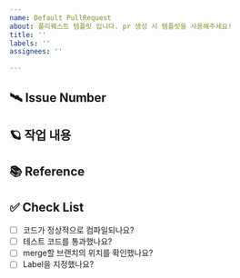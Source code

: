 ```yaml
---
name: Default PullRequest
about: 풀리퀘스트 템플릿 입니다. pr 생성 시 템플릿을 사용해주세요!
title: ''
labels: ''
assignees: ''

---
```


## 🛰️ Issue Number

## 🪐 작업 내용

## 📚 Reference

## ✅ Check List
- [ ] 코드가 정상적으로 컴파일되나요?
- [ ] 테스트 코드를 통과했나요?
- [ ] merge할 브랜치의 위치를 확인했나요?
- [ ] Label을 지정했나요?
